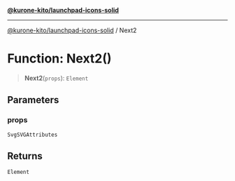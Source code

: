 [**@kurone-kito/launchpad-icons-solid**](../README.md)

***

[@kurone-kito/launchpad-icons-solid](../globals.md) / Next2

# Function: Next2()

> **Next2**(`props`): `Element`

## Parameters

### props

`SvgSVGAttributes`

## Returns

`Element`
